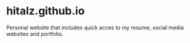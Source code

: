 # hitalz.github.io
Personal website that includes quick acces to my resume, social media websites and portfolio. 
